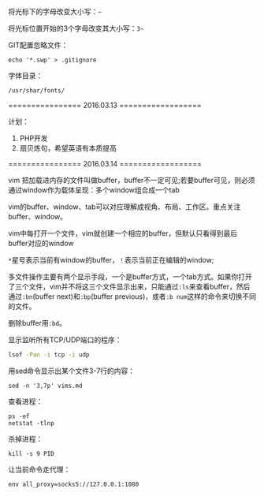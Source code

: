 将光标下的字母改变大小写：`~`

将光标位置开始的3个字母改变其大小写：`3~`

GIT配置忽略文件：
```
echo '*.swp' > .gitignore
```

字体目录：
```
/usr/shar/fonts/
```

================ 2016.03.13 ==================

计划：
1. PHP开发
2. 扇贝炼句，希望英语有本质提高

================ 2016.03.14 ==================

vim 把加载进内存的文件叫做buffer，buffer不一定可见;若要buffer可见，则必须通过window作为载体呈现：多个window组合成一个tab

vim的buffer、window、tab可以对应理解成视角、布局、工作区。重点关注buffer、window。

vim中每打开一个文件，vim就创建一个相应的buffer，但默认只看得到最后buffer对应的window

`*`星号表示当前有window的buffer，`！`表示当前正在编辑的window;

多文件操作主要有两个显示手段，一个是buffer方式，一个tab方式。如果你打开了三个文件，vim并不将这三个文件显示出来，只能通过`:ls`来查看buffer，然后通过`:bn`(buffer next)和`:bp`(buffer previous)，或者`:b num`这样的命令来切换不同的文件。

删除buffer用`:bd`。

显示监听所有TCP/UDP端口的程序：
```bash
lsof -Pan -i tcp -i udp
```

用sed命令显示出某个文件3-7行的内容：
```
sed -n '3,7p' vims.md
```

查看进程：
```
ps -ef
netstat -tlnp
```

杀掉进程：
```
kill -s 9 PID
```

让当前命令走代理：
```
env all_proxy=socks5://127.0.0.1:1080
```
